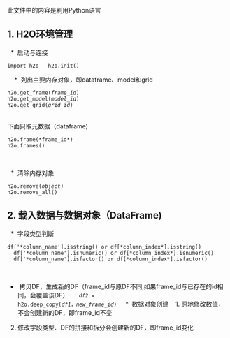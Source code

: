 此文件中的内容是利用Python语言

## 1. H2O环境管理   
  *  启动与连接     
  <pre><code>import h2o  
  h2o.init()</code></pre>  
  *  列出主要内存对象，即dataframe、model和grid
  <pre><code>h2o.get_frame(*frame_id*)  
  h2o.get_model(*model_id*)
  h2o.get_grid(*grid_id*)</code></pre>    
  下面只取元数据（dataframe)    
  <pre><code>h2o.frame(*frame_id*)  
h2o.frames()</code></pre>  
  *  清除内存对象
  <pre><code>h2o.remove(*object*)  
  h2o.remove_all()</code></pre>
## 2. 载入数据与数据对象（DataFrame)   
  *  字段类型判断  
  <pre><code>df['*column_name'].isstring() or df[*column_index*].isstring()
  df['*column_name'].isnumeric() or df[*column_index*].isnumeric()
  df['*column_name'].isfactor() or df[*column_index*].isfactor()</code></pre>  
  *  拷贝DF，生成新的DF（frame_id与原DF不同,如果frame_id与已存在的id相同，会覆盖该DF）   
   <code>*df2* = h2o.deep_copy(*df1*，*new_frame_id*)</code>  
  *  数据对象创建
   1. 原地修改数值，不会创建新的DF，即frame_id不变   
   2. 修改字段类型、DF的拼接和拆分会创建新的DF，即frame_id变化
